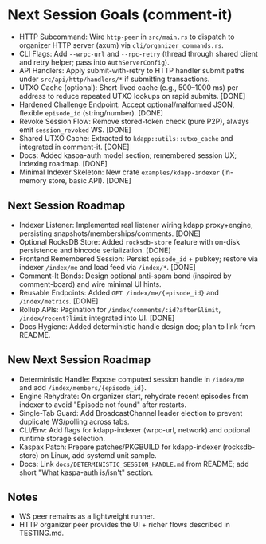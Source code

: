 # Next Session Goals (comment-it)

- HTTP Subcommand: Wire `http-peer` in `src/main.rs` to dispatch to organizer HTTP server (axum) via `cli/organizer_commands.rs`.
- CLI Flags: Add `--wrpc-url` and `--rpc-retry` (thread through shared client and retry helper; pass into `AuthServerConfig`).
- API Handlers: Apply submit-with-retry to HTTP handler submit paths under `src/api/http/handlers/*` if submitting transactions.
- UTXO Cache (optional): Short-lived cache (e.g., 500–1000 ms) per address to reduce repeated UTXO lookups on rapid submits. [DONE]
- Hardened Challenge Endpoint: Accept optional/malformed JSON, flexible `episode_id` (string/number). [DONE]
- Revoke Session Flow: Remove stored-token check (pure P2P), always emit `session_revoked` WS. [DONE]
- Shared UTXO Cache: Extracted to `kdapp::utils::utxo_cache` and integrated in comment-it. [DONE]
- Docs: Added kaspa-auth model section; remembered session UX; indexing roadmap. [DONE]
- Minimal Indexer Skeleton: New crate `examples/kdapp-indexer` (in-memory store, basic API). [DONE]

## Next Session Roadmap
- Indexer Listener: Implemented real listener wiring kdapp proxy+engine, persisting snapshots/memberships/comments. [DONE]
- Optional RocksDB Store: Added `rocksdb-store` feature with on-disk persistence and bincode serialization. [DONE]
- Frontend Remembered Session: Persist `episode_id` + pubkey; restore via indexer `/index/me` and load feed via `/index/*`. [DONE]
- Comment-It Bonds: Design optional anti-spam bond (inspired by comment-board) and wire minimal UI hints.
- Reusable Endpoints: Added `GET /index/me/{episode_id}` and `/index/metrics`. [DONE]
- Rollup APIs: Pagination for `/index/comments/:id?after&limit`, `/index/recent?limit` integrated into UI. [DONE]
- Docs Hygiene: Added deterministic handle design doc; plan to link from README.

## New Next Session Roadmap
- Deterministic Handle: Expose computed session handle in `/index/me` and add `/index/members/{episode_id}`.
- Engine Rehydrate: On organizer start, rehydrate recent episodes from indexer to avoid "Episode not found" after restarts.
- Single-Tab Guard: Add BroadcastChannel leader election to prevent duplicate WS/polling across tabs.
- CLI/Env: Add flags for kdapp-indexer (wrpc-url, network) and optional runtime storage selection.
- Kaspax Patch: Prepare patches/PKGBUILD for kdapp-indexer (rocksdb-store) on Linux, add systemd unit sample.
- Docs: Link `docs/DETERMINISTIC_SESSION_HANDLE.md` from README; add short "What kaspa-auth is/isn't" section.

## Notes
- WS peer remains as a lightweight runner.
- HTTP organizer peer provides the UI + richer flows described in TESTING.md.
